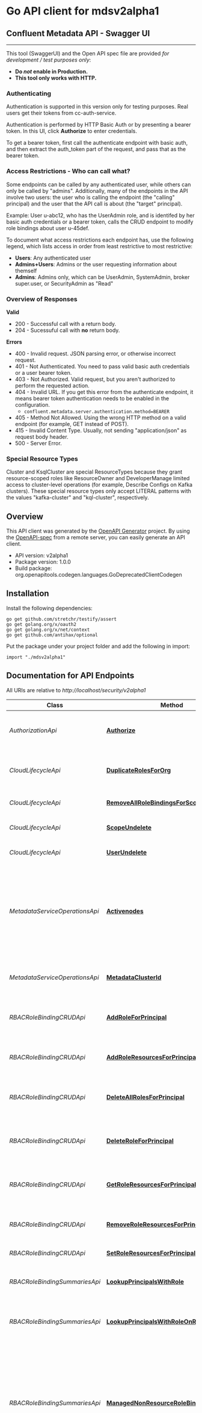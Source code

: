 # Go API client for mdsv2alpha1

## Confluent Metadata API - Swagger UI
---
This tool (SwaggerUI) and the Open API spec file are provided _for development / test
purposes only_:

- **Do _not_ enable in Production.**
- **This tool only works with HTTP.**

### Authenticating
Authentication is supported in this version only for testing purposes. Real users
get their tokens from cc-auth-service.

Authentication is performed by HTTP Basic Auth or by presenting a bearer token.
In this UI, click **Authorize** to enter credentials.

To get a bearer token, first call the authenticate endpoint with basic auth, and then extract the
auth_token part of the request, and pass that as the bearer token.

### Access Restrictions - Who can call what?

Some endpoints can be called by any authenticated user, while others can only be called by \"admins\".
Additionally, many of the endpoints in the API involve two users: the user who is calling the
endpoint (the \"calling\" principal) and the user that the API call is about (the \"target\" principal).

Example: User u-abc12, who has the UserAdmin role, and is identifed by her basic auth credentials or a
bearer token, calls the CRUD endpoint to modify role bindings about user u-45def.

To document what access restrictions each endpoint has, use the following legend, which
lists access in order from least restrictive to most restrictive:

*  **Users**: Any authenticated user
*  **Admins+Users**: Admins or the user requesting information about themself
*  **Admins**: Admins only, which can be UserAdmin, SystemAdmin, broker super.user, or SecurityAdmin as \"Read\"

### Overview of Responses

**Valid**

* 200 - Successful call with a return body.
* 204 - Sucessuful call with **no** return body.

**Errors**

* 400 - Invalid request.  JSON parsing error, or otherwise incorrect request.
* 401 - Not Authenticated.  You need to pass valid basic auth credentials or a user bearer token.
* 403 - Not Authorized.  Valid request, but you aren't authorized to perform the requested action.
* 404 - Invalid URL.  If you get this error from the authenticate endpoint, it means bearer token authentication needs to be enabled in the configuration.
    * ``confluent.metadata.server.authentication.method=BEARER``
* 405 - Method Not Allowed.  Using the wrong HTTP method on a valid endpoint (for example, GET instead of POST).
* 415 - Invalid Content Type.  Usually, not sending \"application/json\" as request body header.
* 500 - Server Error.

### Special Resource Types

Cluster and KsqlCluster are special ResourceTypes because they grant resource-scoped roles
like ResourceOwner and DeveloperManage limited access to cluster-level operations (for example,
Describe Configs on Kafka clusters).
These special resource types only accept LITERAL patterns with the values \"kafka-cluster\" and
\"kql-cluster\", respectively.


## Overview
This API client was generated by the [OpenAPI Generator](https://openapi-generator.tech) project.  By using the [OpenAPI-spec](https://www.openapis.org/) from a remote server, you can easily generate an API client.

- API version: v2alpha1
- Package version: 1.0.0
- Build package: org.openapitools.codegen.languages.GoDeprecatedClientCodegen

## Installation

Install the following dependencies:

```shell
go get github.com/stretchr/testify/assert
go get golang.org/x/oauth2
go get golang.org/x/net/context
go get github.com/antihax/optional
```

Put the package under your project folder and add the following in import:

```golang
import "./mdsv2alpha1"
```

## Documentation for API Endpoints

All URIs are relative to *http://localhost/security/v2alpha1*

Class | Method | HTTP request | Description
------------ | ------------- | ------------- | -------------
*AuthorizationApi* | [**Authorize**](docs/AuthorizationApi.md#authorize) | **Put** /authorize | Authorize operations against resourceType for a given user.  Callable by Admins+User.
*CloudLifecycleApi* | [**DuplicateRolesForOrg**](docs/CloudLifecycleApi.md#duplicaterolesfororg) | **Post** /cloudlifecycle/rolebindings/{sourceOrgId}/copy | Duplicate all role bindings from the source organization to the destination organization
*CloudLifecycleApi* | [**RemoveAllRoleBindingsForScope**](docs/CloudLifecycleApi.md#removeallrolebindingsforscope) | **Delete** /cloudlifecycle/rolebindings | Delete all role bindings at the given scope
*CloudLifecycleApi* | [**ScopeUndelete**](docs/CloudLifecycleApi.md#scopeundelete) | **Post** /cloudlifecycle/scope/undelete | Undelete all role bindings for a given scope and reason.
*CloudLifecycleApi* | [**UserUndelete**](docs/CloudLifecycleApi.md#userundelete) | **Post** /cloudlifecycle/user/undelete | Undelete all role bindings for a given user, org, and reason.
*MetadataServiceOperationsApi* | [**Activenodes**](docs/MetadataServiceOperationsApi.md#activenodes) | **Get** /activenodes/{protocol} | Returns all the nodes running the Metadata Service REST API. Clients are expected to round robin call to these endpoints if they don&#39;t set up a load balancer in front of the Metadata Service nodes. Callable by authenticated users.
*MetadataServiceOperationsApi* | [**MetadataClusterId**](docs/MetadataServiceOperationsApi.md#metadataclusterid) | **Get** /metadataClusterId | Returns the ID of the Kafka cluster that MDS is running on.  Callable by LDAP users.
*RBACRoleBindingCRUDApi* | [**AddRoleForPrincipal**](docs/RBACRoleBindingCRUDApi.md#addroleforprincipal) | **Post** /principals/{principal}/roles/{roleName} | Binds the principal to a role for a specific cluster or in the given scope. Callable by Admins.
*RBACRoleBindingCRUDApi* | [**AddRoleResourcesForPrincipal**](docs/RBACRoleBindingCRUDApi.md#addroleresourcesforprincipal) | **Post** /principals/{principal}/roles/{roleName}/bindings | Incrementally grant the resources to the principal at the given scope/cluster using the given role.
*RBACRoleBindingCRUDApi* | [**DeleteAllRolesForPrincipal**](docs/RBACRoleBindingCRUDApi.md#deleteallrolesforprincipal) | **Delete** /principals/{principal}/roles | Remove all roles for the principal at the given scope and all contained scopes. Callable by Admins. 
*RBACRoleBindingCRUDApi* | [**DeleteRoleForPrincipal**](docs/RBACRoleBindingCRUDApi.md#deleteroleforprincipal) | **Delete** /principals/{principal}/roles/{roleName} | Remove the role from the principal at the given scope/cluster. No-op if the user doesn&#39;t have the role.  Callable by Admins. 
*RBACRoleBindingCRUDApi* | [**GetRoleResourcesForPrincipal**](docs/RBACRoleBindingCRUDApi.md#getroleresourcesforprincipal) | **Post** /principals/{principal}/roles/{roleName}/resources | Look up the rolebindings for the principal at the given scope/cluster using the given role.
*RBACRoleBindingCRUDApi* | [**RemoveRoleResourcesForPrincipal**](docs/RBACRoleBindingCRUDApi.md#removeroleresourcesforprincipal) | **Delete** /principals/{principal}/roles/{roleName}/bindings | Incrementally remove the resources from the principal at the given scope/cluster using the given role.
*RBACRoleBindingCRUDApi* | [**SetRoleResourcesForPrincipal**](docs/RBACRoleBindingCRUDApi.md#setroleresourcesforprincipal) | **Put** /principals/{principal}/roles/{roleName}/bindings | Overwrite existing resource grants.
*RBACRoleBindingSummariesApi* | [**LookupPrincipalsWithRole**](docs/RBACRoleBindingSummariesApi.md#lookupprincipalswithrole) | **Post** /lookup/role/{roleName} | Look up the KafkaPrincipals who have the given role for the given scope.  Callable by Admins.
*RBACRoleBindingSummariesApi* | [**LookupPrincipalsWithRoleOnResource**](docs/RBACRoleBindingSummariesApi.md#lookupprincipalswithroleonresource) | **Post** /lookup/role/{roleName}/resource/{resourceType}/name/{resourceName} | Look up the KafkaPrincipals who have the given role on the specified resource for the given scope.
*RBACRoleBindingSummariesApi* | [**ManagedNonResourceRoleBindingsAtScope**](docs/RBACRoleBindingSummariesApi.md#managednonresourcerolebindingsatscope) | **Post** /lookup/managed/rolebindings | Returns all non-resource rolebindings in the given scope for all users (not just the calling user) that the calling user has permission to see. A user can see, but not alter rolebindings for scopes that they have Describe access on, and alter rolebindings for scopes that they have Alter access on. Callable by Admins+Users. 
*RBACRoleBindingSummariesApi* | [**MyAllowedResources**](docs/RBACRoleBindingSummariesApi.md#myallowedresources) | **Post** /lookup/resources/{resourceType}/operation/{operation} | List all resource patterns of the specified resourceType that the caller is allowed to perform the specified operation on. If the caller is not allowed to perform the operation on any resources, the list will be empty. Overlapping resource patterns will be \&quot;squashed\&quot; to eliminate redundancy, for example if you have access on both the prefix \&quot;topic-*\&quot; and the literal \&quot;topic-1\&quot;, only \&quot;topic-*\&quot; will be returned.  Callable by Admins+Users. 
*RBACRoleBindingSummariesApi* | [**MyRoleBindings**](docs/RBACRoleBindingSummariesApi.md#myrolebindings) | **Post** /lookup/rolebindings/principal/{principal} | List all rolebindings for the specifed principal in the scope and all contained scopes. Be aware that this simply looks at the rolebinding data, and does not mean that the scopes actually exist. Callable by Admins+Users. 
*RBACRoleDefinitionsApi* | [**RoleDetail**](docs/RBACRoleDefinitionsApi.md#roledetail) | **Get** /roles/{roleName} | List the resourceType and operations allowed for a given role. Callable by Users. 
*RBACRoleDefinitionsApi* | [**Rolenames**](docs/RBACRoleDefinitionsApi.md#rolenames) | **Get** /roleNames | Returns the names of all the roles defined in the system. For information and developer purposes. Callable by Users. 
*RBACRoleDefinitionsApi* | [**Roles**](docs/RBACRoleDefinitionsApi.md#roles) | **Get** /roles | Returns all the public roles defined in the system.  For information and developer purposes. Callable by Users. 
*TokensAndAuthenticationApi* | [**GetToken**](docs/TokensAndAuthenticationApi.md#gettoken) | **Get** /authenticate | Get a token. This is here for testing purposes. Real users get tokens from cc-auth-service. 


## Documentation For Models

 - [AccessPolicy](docs/AccessPolicy.md)
 - [Action](docs/Action.md)
 - [AuthenticationResponse](docs/AuthenticationResponse.md)
 - [AuthorizeRequest](docs/AuthorizeRequest.md)
 - [DuplicateRequest](docs/DuplicateRequest.md)
 - [ErrorDetail](docs/ErrorDetail.md)
 - [ErrorResponse](docs/ErrorResponse.md)
 - [ManagedRoleBinding](docs/ManagedRoleBinding.md)
 - [Operation](docs/Operation.md)
 - [ResourcePattern](docs/ResourcePattern.md)
 - [ResourcesRequest](docs/ResourcesRequest.md)
 - [Role](docs/Role.md)
 - [RoleBinding](docs/RoleBinding.md)
 - [Scope](docs/Scope.md)
 - [ScopeClusters](docs/ScopeClusters.md)
 - [ScopeRoleBindingMapping](docs/ScopeRoleBindingMapping.md)
 - [ScopeUndeleteRequest](docs/ScopeUndeleteRequest.md)
 - [UserUndeleteRequest](docs/UserUndeleteRequest.md)


## Documentation For Authorization



## basicAuth

- **Type**: HTTP basic authentication

Example

```golang
auth := context.WithValue(context.Background(), mdsv2alpha1.ContextBasicAuth, mdsv2alpha1.BasicAuth{
    UserName: "username",
    Password: "password",
})
r, err := client.Service.Operation(auth, args)
```


## bearerAuth

- **Type**: HTTP Bearer token authentication

Example

```golang
auth := context.WithValue(context.Background(), mdsv2alpha1.ContextAccessToken, "BEARERTOKENSTRING")
r, err := client.Service.Operation(auth, args)
```



## Author



